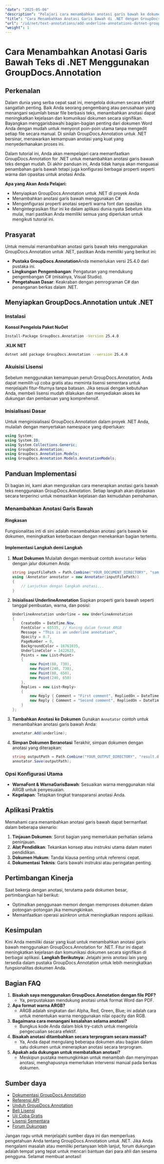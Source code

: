 ```yaml
---
"date": "2025-05-06"
"description": "Pelajari cara menambahkan anotasi garis bawah ke dokumen Anda secara efisien menggunakan GroupDocs.Annotation for .NET. Tingkatkan kejelasan dan komunikasi dokumen dengan mudah."
"title": "Cara Menambahkan Anotasi Garis Bawah di .NET dengan GroupDocs.Annotation"
"url": "/id/net/text-annotations/add-underline-annotations-dotnet-groupdocs/"
"weight": 1
---
```


# Cara Menambahkan Anotasi Garis Bawah Teks di .NET Menggunakan GroupDocs.Annotation
## Perkenalan
Dalam dunia yang serba cepat saat ini, mengelola dokumen secara efektif sangatlah penting. Baik Anda seorang pengembang atau perusahaan yang menangani sejumlah besar file berbasis teks, menambahkan anotasi dapat meningkatkan kejelasan dan komunikasi dokumen secara signifikan. Bayangkan menggarisbawahi bagian-bagian penting dari dokumen Word Anda dengan mudah untuk menyorot poin-poin utama tanpa mengedit setiap file secara manual. Di sinilah GroupDocs.Annotation untuk .NET bersinar, menawarkan kemampuan anotasi yang kuat yang menyederhanakan proses ini.

Dalam tutorial ini, Anda akan mempelajari cara memanfaatkan GroupDocs.Annotation for .NET untuk menambahkan anotasi garis bawah teks dengan mudah. Di akhir panduan ini, Anda tidak hanya akan menguasai penambahan garis bawah tetapi juga konfigurasi berbagai properti seperti warna dan opasitas untuk anotasi Anda.

**Apa yang Akan Anda Pelajari:**
- Menyiapkan GroupDocs.Annotation untuk .NET di proyek Anda
- Menambahkan anotasi garis bawah menggunakan C#
- Mengonfigurasi properti anotasi seperti warna font dan opasitas
- Mengintegrasikan fitur ini ke dalam aplikasi dunia nyata
Sebelum kita mulai, mari pastikan Anda memiliki semua yang diperlukan untuk mengikuti tutorial ini.
## Prasyarat
Untuk memulai menambahkan anotasi garis bawah teks menggunakan GroupDocs.Annotation untuk .NET, pastikan Anda memiliki yang berikut ini:
- **Pustaka GroupDocs.Annotation**Anda memerlukan versi 25.4.0 dari pustaka ini.
- **Lingkungan Pengembangan**: Pengaturan yang mendukung pengembangan C# (misalnya, Visual Studio).
- **Pengetahuan Dasar**: Keakraban dengan pemrograman C# dan penanganan berkas dalam .NET.
## Menyiapkan GroupDocs.Annotation untuk .NET
### Instalasi
**Konsol Pengelola Paket NuGet**
```bash
Install-Package GroupDocs.Annotation -Version 25.4.0
```
**.KLIK NET**
```bash
dotnet add package GroupDocs.Annotation --version 25.4.0
```
### Akuisisi Lisensi
Sebelum menggunakan kemampuan penuh GroupDocs.Annotation, Anda dapat memilih uji coba gratis atau meminta lisensi sementara untuk menjelajahi fitur-fiturnya tanpa batasan. Jika sesuai dengan kebutuhan Anda, membeli lisensi mudah dilakukan dan menyediakan akses ke dukungan dan pembaruan yang komprehensif.
### Inisialisasi Dasar
Untuk menginisialisasi GroupDocs.Annotation dalam proyek .NET Anda, mulailah dengan menyertakan namespace yang diperlukan:
```csharp
using System;
using System.IO;
using System.Collections.Generic;
using GroupDocs.Annotation;
using GroupDocs.Annotation.Models;
using GroupDocs.Annotation.Models.AnnotationModels;
```
## Panduan Implementasi
Di bagian ini, kami akan menguraikan cara menerapkan anotasi garis bawah teks menggunakan GroupDocs.Annotation. Setiap langkah akan dijelaskan secara terperinci untuk memastikan kejelasan dan kemudahan pemahaman.
### Menambahkan Anotasi Garis Bawah
#### Ringkasan
Fungsionalitas inti di sini adalah menambahkan anotasi garis bawah ke dokumen, meningkatkan keterbacaan dengan menekankan bagian tertentu.
#### Implementasi Langkah demi Langkah
1. **Muat Dokumen**
   Mulailah dengan membuat contoh `Annotator` kelas dengan jalur dokumen Anda:
   ```csharp
   string inputFilePath = Path.Combine("YOUR_DOCUMENT_DIRECTORY", "sample.docx");
   using (Annotator annotator = new Annotator(inputFilePath))
   {
       // Lanjutkan dengan langkah anotasi...
   }
   ```
2. **Inisialisasi UnderlineAnnotation**
   Siapkan properti garis bawah seperti tanggal pembuatan, warna, dan posisi:
   ```csharp
   UnderlineAnnotation underline = new UnderlineAnnotation
   {
       CreatedOn = DateTime.Now,
       FontColor = 65535, // Kuning dalam format ARGB
       Message = "This is an underline annotation",
       Opacity = 0.7,
       PageNumber = 0,
       BackgroundColor = 16761035,
       UnderlineColor = 1422623, 
       Points = new List<Point>
       {
           new Point(80, 730),
           new Point(240, 730),
           new Point(80, 650),
           new Point(240, 650)
       },
       Replies = new List<Reply>
       {
           new Reply { Comment = "First comment", RepliedOn = DateTime.Now },
           new Reply { Comment = "Second comment", RepliedOn = DateTime.Now }
       }
   };
   ```
3. **Tambahkan Anotasi ke Dokumen**
   Gunakan `Annotator` contoh untuk menambahkan anotasi garis bawah Anda:
   ```csharp
   annotator.Add(underline);
   ```
4. **Simpan Dokumen Beranotasi**
   Terakhir, simpan dokumen dengan anotasi yang diterapkan:
   ```csharp
   string outputPath = Path.Combine("YOUR_OUTPUT_DIRECTORY", "result.docx");
   annotator.Save(outputPath);
   ```
### Opsi Konfigurasi Utama
- **WarnaFont & WarnaGarisBawah**: Sesuaikan warna menggunakan nilai ARGB untuk penyesuaian.
- **Kegelapan**: Tetapkan tingkat transparansi anotasi Anda.
## Aplikasi Praktis
Memahami cara menambahkan anotasi garis bawah dapat bermanfaat dalam beberapa skenario:
1. **Tinjauan Dokumen**: Sorot bagian yang memerlukan perhatian selama peninjauan.
2. **Alat Pendidikan**: Tekankan konsep atau instruksi utama dalam materi pendidikan.
3. **Dokumen Hukum**: Tandai klausa penting untuk referensi cepat.
4. **Dokumentasi Teknis**: Garis bawahi instruksi atau peringatan penting.
## Pertimbangan Kinerja
Saat bekerja dengan anotasi, terutama pada dokumen besar, pertimbangkan hal berikut:
- Optimalkan penggunaan memori dengan memproses dokumen dalam potongan-potongan jika memungkinkan.
- Memanfaatkan operasi asinkron untuk meningkatkan respons aplikasi.
## Kesimpulan
Kini Anda memiliki dasar yang kuat untuk menambahkan anotasi garis bawah menggunakan GroupDocs.Annotation for .NET. Fitur ini dapat meningkatkan kejelasan dan komunikasi dokumen secara signifikan di berbagai aplikasi. 
**Langkah Berikutnya:**
Jelajahi jenis anotasi lain yang tersedia dalam pustaka GroupDocs.Annotation untuk lebih meningkatkan fungsionalitas dokumen Anda.
## Bagian FAQ
1. **Bisakah saya menggunakan GroupDocs.Annotation dengan file PDF?**
   - Ya, perpustakaan mendukung anotasi untuk format Word dan PDF.
2. **Apa format warna ARGB?**
   - ARGB adalah singkatan dari Alpha, Red, Green, Blue; ini adalah cara untuk menentukan warna menggunakan nilai opacity dan RGB.
3. **Bagaimana cara menangani kesalahan selama anotasi?**
   - Bungkus kode Anda dalam blok try-catch untuk mengelola pengecualian secara efektif.
4. **Bisakah anotasi ditambahkan secara terprogram secara massal?**
   - Ya, Anda dapat mengulang beberapa dokumen atau bagian dalam satu dokumen untuk menerapkan anotasi secara terprogram.
5. **Apakah ada dukungan untuk membatalkan anotasi?**
   - Meskipun pustaka memungkinkan untuk menambah dan menyimpan anotasi, menghapusnya memerlukan intervensi manual pada berkas dokumen.
## Sumber daya
- [Dokumentasi GroupDocs.Annotation](https://docs.groupdocs.com/annotation/net/)
- [Referensi API](https://reference.groupdocs.com/annotation/net/)
- [Unduh GroupDocs.Annotation](https://releases.groupdocs.com/annotation/net/)
- [Beli Lisensi](https://purchase.groupdocs.com/buy)
- [Uji Coba Gratis](https://releases.groupdocs.com/annotation/net/)
- [Lisensi Sementara](https://purchase.groupdocs.com/temporary-license/)
- [Forum Dukungan](https://forum.groupdocs.com/c/annotation/) 

Jangan ragu untuk menjelajahi sumber daya ini dan memperluas pengetahuan Anda tentang GroupDocs.Annotation untuk .NET. Jika Anda mengalami masalah atau memiliki pertanyaan lebih lanjut, forum dukungan adalah tempat yang tepat untuk mencari bantuan dari para ahli dan sesama pengguna. Selamat membuat anotasi!